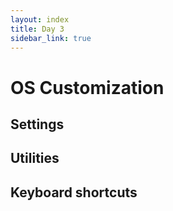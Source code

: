 ```yaml
---
layout: index
title: Day 3
sidebar_link: true
---
```


# OS Customization

## Settings

## Utilities

## Keyboard shortcuts
